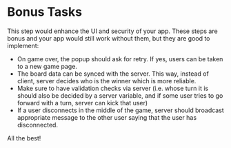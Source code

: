 # Bonus Tasks

This step would enhance the UI and security of your app. These steps are bonus and your app would still work without them, but they are good to implement:

-   On game over, the popup should ask for retry. If yes, users can be taken to a new game page.
-   The board data can be synced with the server. This way, instead of client, server decides who is the winner which is more reliable.
-   Make sure to have validation checks via server (i.e. whose turn it is should also be decided by a server variable, and if some user tries to go forward with a turn, server can kick that user)
-   If a user disconnects in the middle of the game, server should broadcast appropriate message to the other user saying that the user has disconnected.

All the best!
